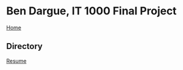 # **Ben Dargue, IT 1000 Final Project**
[Home](https://github.com/keysor/Final/blob/main/README.md)
## Directory
[Resume](https://github.com/keysor/ITFinal/blob/main/Resume.md)
